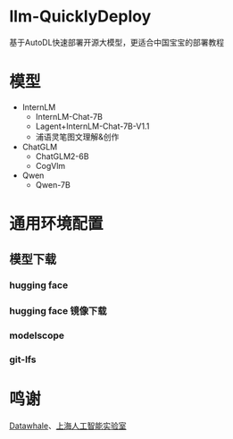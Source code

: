# llm-QuicklyDeploy
基于AutoDL快速部署开源大模型，更适合中国宝宝的部署教程

# 模型

- InternLM
  - InternLM-Chat-7B
  - Lagent+InternLM-Chat-7B-V1.1
  - 浦语灵笔图文理解&创作
- ChatGLM
  - ChatGLM2-6B
  - CogVlm
- Qwen
  - Qwen-7B

# 通用环境配置

## 模型下载
### hugging face
### hugging face 镜像下载
### modelscope
### git-lfs

# 鸣谢
[Datawhale](https://datawhale.club/#/)、[上海人工智能实验室](https://www.shlab.org.cn/)
